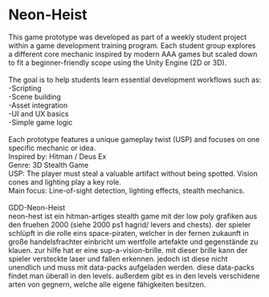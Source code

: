 # Neon-Heist<br/>
This game prototype was developed as part of a weekly student project within a game development training program. Each student group explores a different core mechanic inspired by modern AAA games but scaled down to fit a beginner-friendly scope using the Unity Engine (2D or 3D).<br/>
<br/>
The goal is to help students learn essential development workflows such as:<br/>
  -Scripting<br/>
  -Scene building<br/>
  -Asset integration<br/>
  -UI and UX basics<br/>
  -Simple game logic<br/>
<br/>
Each prototype features a unique gameplay twist (USP) and focuses on one specific mechanic or idea.<br/>
Inspired by: Hitman / Deus Ex<br/>
Genre: 3D Stealth Game<br/>
USP: The player must steal a valuable artifact without being spotted. Vision cones and lighting play a key role.<br/>
Main focus: Line-of-sight detection, lighting effects, stealth mechanics.<br/>
<br/>
GDD-Neon-Heist
<br/>
neon-hest ist ein hitman-artiges stealth game mit der low poly grafiken aus den fruehen 2000 (siehe 2000 ps1 hagrid/ levers and chests).
der spieler schlüpft in die rolle eins space-piraten, welcher in der fernen zukaunft in große handelsfrachter einbricht um wertfolle artefakte und gegenstände zu klauen.
zur hilfe hat er eine sup-a-vision-brille. mit dieser brille kann der spieler versteckte laser und fallen erkennen. jedoch ist diese nicht unendlich und muss mit data-packs aufgeladen werden. diese data-packs findet man überall in den levels. außerdem gibt es in den levels verschidene arten von gegnern, welche alle eigene fähigkeiten besitzen.

